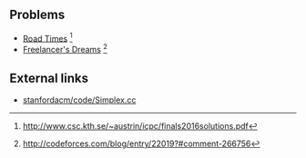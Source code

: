 ## Problems
- [Road Times](https://open.kattis.com/problems/roadtimes) [^1]
- [Freelancer's Dreams](http://codeforces.com/contest/605/problem/C) [^2]

## External links
- [stanfordacm/code/Simplex.cc](https://github.com/jaehyunp/stanfordacm/blob/master/code/Simplex.cc)

[^1]: <http://www.csc.kth.se/~austrin/icpc/finals2016solutions.pdf>
[^2]: <http://codeforces.com/blog/entry/22019?#comment-266756>
